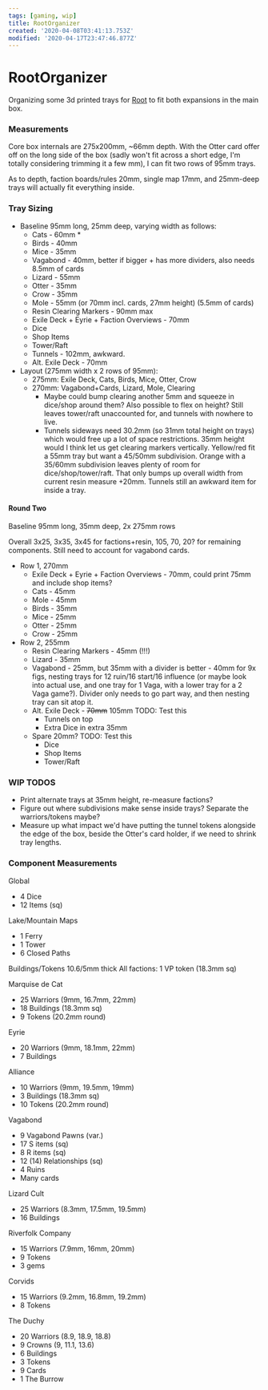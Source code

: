 ```yaml
---
tags: [gaming, wip]
title: RootOrganizer
created: '2020-04-08T03:41:13.753Z'
modified: '2020-04-17T23:47:46.877Z'
---
```


# RootOrganizer

Organizing some 3d printed trays for [Root](https://boardgamegeek.com/boardgame/237182/root) to fit both expansions in the main box.

### Measurements

Core box internals are 275x200mm, ~66mm depth. With the Otter card offer off on the long side of the box (sadly won't fit across a short edge, I'm totally considering trimming it a few mm), I can fit two rows of 95mm trays.

As to depth, faction boards/rules 20mm, single map 17mm, and 25mm-deep trays will actually fit everything inside.

### Tray Sizing

* Baseline 95mm long, 25mm deep, varying width as follows:
  * Cats - 60mm *
  * Birds - 40mm
  * Mice - 35mm
  * Vagabond - 40mm, better if bigger + has more dividers, also needs 8.5mm of cards
  * Lizard - 55mm
  * Otter - 35mm
  * Crow - 35mm
  * Mole - 55mm (or 70mm incl. cards, 27mm height) (5.5mm of cards)
  * Resin Clearing Markers - 90mm max
  * Exile Deck + Eyrie + Faction Overviews - 70mm
  * Dice
  * Shop Items
  * Tower/Raft
  * Tunnels - 102mm, awkward.
  * Alt. Exile Deck - 70mm
* Layout (275mm width x 2 rows of 95mm):
  * 275mm: Exile Deck, Cats, Birds, Mice, Otter, Crow
  * 270mm: Vagabond+Cards, Lizard, Mole, Clearing
    * Maybe could bump clearing another 5mm and squeeze in dice/shop around them? Also possible to flex on height? Still leaves tower/raft unaccounted for, and tunnels with nowhere to live.
    * Tunnels sideways need 30.2mm (so 31mm total height on trays) which would free up a lot of space restrictions. 35mm height would I think let us get clearing markers vertically. Yellow/red fit a 55mm tray but want a 45/50mm subdivision. Orange with a 35/60mm subdivision leaves plenty of room for dice/shop/tower/raft. That only bumps up overall width from current resin measure +20mm. Tunnels still an awkward item for inside a tray.

#### Round Two

Baseline 95mm long, 35mm deep, 2x 275mm rows

Overall 3x25, 3x35, 3x45 for factions+resin, 105, 70, 20? for remaining components. Still need to account for vagabond cards.

* Row 1, 270mm
  * Exile Deck + Eyrie + Faction Overviews - 70mm, could print 75mm and include shop items?
  * Cats - 45mm
  * Mole - 45mm
  * Birds - 35mm
  * Mice - 25mm
  * Otter - 25mm
  * Crow - 25mm
* Row 2, 255mm
  * Resin Clearing Markers - 45mm (!!!)
  * Lizard - 35mm
  * Vagabond - 25mm, but 35mm with a divider is better - 40mm for 9x figs, nesting trays for 12 ruin/16 start/16 influence (or maybe look into actual use, and one tray for 1 Vaga, with a lower tray for a 2 Vaga game?). Divider only needs to go part way, and then nesting tray can sit atop it.
  * Alt. Exile Deck - ~~70mm~~ 105mm TODO: Test this
    * Tunnels on top
    * Extra Dice in extra 35mm
  * Spare 20mm? TODO: Test this
    * Dice
    * Shop Items
    * Tower/Raft

### WIP TODOS

- Print alternate trays at 35mm height, re-measure factions?
- Figure out where subdivisions make sense inside trays? Separate the warriors/tokens maybe?
- Measure up what impact we'd have putting the tunnel tokens alongside the edge of the box, beside the Otter's card holder, if we need to shrink tray lengths.

### Component Measurements

Global
- 4 Dice
- 12 Items (sq)

Lake/Mountain Maps
- 1 Ferry
- 1 Tower
- 6 Closed Paths

Buildings/Tokens 10.6/5mm thick
All factions: 1 VP token (18.3mm sq)

Marquise de Cat
- 25 Warriors (9mm, 16.7mm, 22mm)
- 18 Buildings (18.3mm sq)
- 9 Tokens (20.2mm round)

Eyrie
- 20 Warriors (9mm, 18.1mm, 22mm)
- 7 Buildings

Alliance
- 10 Warriors (9mm, 19.5mm, 19mm)
- 3 Buildings (18.3mm sq)
- 10 Tokens (20.2mm round)

Vagabond
- 9 Vagabond Pawns (var.)
- 17 S items (sq)
- 8 R items (sq)
- 12 (14) Relationships (sq)
- 4 Ruins
- Many cards

Lizard Cult
- 25 Warriors (8.3mm, 17.5mm, 19.5mm)
- 16 Buildings

Riverfolk Company
- 15 Warriors (7.9mm, 16mm, 20mm)
- 9 Tokens
- 3 gems

Corvids
- 15 Warriors (9.2mm, 16.8mm, 19.2mm)
- 8 Tokens

The Duchy
- 20 Warriors (8.9, 18.9, 18.8)
- 9 Crowns (9, 11.1, 13.6)
- 6 Buildings
- 3 Tokens
- 9 Cards
- 1 The Burrow


